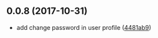 <a name="0.0.8"></a>
## 0.0.8 (2017-10-31)

* add change password in user profile ([4481ab9](https://github.com/kdonoel-daniel/kdonoel-daniel-api/commit/4481ab9))



